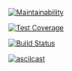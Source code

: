 [![Maintainability](https://api.codeclimate.com/v1/badges/a99a88d28ad37a79dbf6/maintainability)](https://codeclimate.com/github/codeclimate/codeclimate/maintainability)

[![Test Coverage](https://api.codeclimate.com/v1/badges/a99a88d28ad37a79dbf6/test_coverage)](https://codeclimate.com/github/codeclimate/codeclimate/test_coverage)

[![Build Status](https://travis-ci.org/simpllex/python-project-lvl1.svg?branch=master)](https://travis-ci.org/simpllex/python-project-lvl1)

[![asciicast](https://asciinema.org/a/sJ1O6kUsJUlBAi3rQibzHqg5g.svg)](https://asciinema.org/a/sJ1O6kUsJUlBAi3rQibzHqg5g)